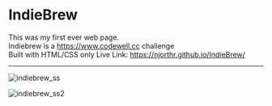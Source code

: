 # IndieBrew
This was my first ever web page.  
Indiebrew is a https://www.codewell.cc challenge  
Built with HTML/CSS only 
Live Link: https://njorthr.github.io/IndieBrew/
<hr>

![indiebrew_ss](https://user-images.githubusercontent.com/83810014/152331276-ae281cf2-721f-4eca-9e01-843ed938346e.PNG)

![indiebrew_ss2](https://user-images.githubusercontent.com/83810014/152331295-6cfa9bff-317d-40ae-bd3b-6d9e49ceb457.PNG)
